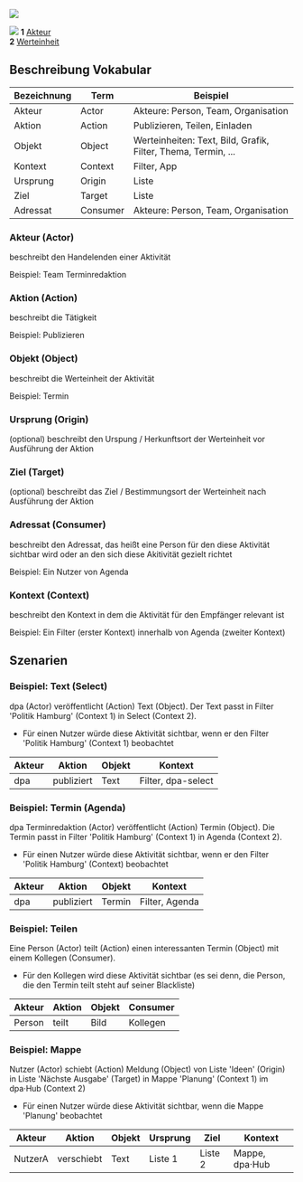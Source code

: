 ![](GrammatikVokabular.png)

![](Spezifikation.png)
**1** [Akteur](../../Akteure/)  
**2** [Werteinheit](../../Werteinheiten/)  

## Beschreibung Vokabular

Bezeichnung | Term | Beispiel
---|---|---
Akteur    | Actor    | Akteure: Person, Team, Organisation
Aktion    | Action   | Publizieren, Teilen, Einladen
Objekt    | Object   | Werteinheiten: Text, Bild, Grafik, Filter, Thema, Termin, ...
Kontext   | Context  | Filter, App
Ursprung  | Origin   | Liste
Ziel      | Target   | Liste
Adressat  | Consumer | Akteure: Person, Team, Organisation

### Akteur (Actor)

beschreibt den Handelenden einer Aktivität

Beispiel: Team Terminredaktion

### Aktion (Action)

beschreibt die Tätigkeit

Beispiel: Publizieren

### Objekt (Object)

beschreibt die Werteinheit der Aktivität

Beispiel: Termin

### Ursprung (Origin)

(optional) beschreibt den Urspung / Herkunftsort der Werteinheit vor Ausführung der Aktion

### Ziel (Target)

(optional) beschreibt das Ziel / Bestimmungsort der Werteinheit nach Ausführung der Aktion

### Adressat (Consumer)

beschreibt den Adressat, das heißt eine Person für den diese Aktivität sichtbar wird oder an den sich diese Akitivität gezielt richtet

Beispiel: Ein Nutzer von Agenda

### Kontext (Context)

beschreibt den Kontext in dem die Aktivität für den Empfänger relevant ist

Beispiel: Ein Filter (erster Kontext) innerhalb von Agenda (zweiter Kontext)

## Szenarien

### Beispiel: Text (Select)

dpa (Actor) veröffentlicht (Action) Text (Object). Der Text passt in Filter 'Politik Hamburg' (Context 1) in Select (Context 2).

- Für einen Nutzer würde diese Aktivität sichtbar, wenn er den Filter 'Politik Hamburg' (Context 1) beobachtet

Akteur | Aktion | Objekt | Kontext
---|---|---|---
dpa    | publiziert | Text | Filter, dpa-select

### Beispiel: Termin (Agenda)

dpa Terminredaktion (Actor) veröffentlicht (Action) Termin (Object). Die Termin passt in Filter 'Politik Hamburg' (Context 1) in Agenda (Context 2).

- Für einen Nutzer würde diese Aktivität sichtbar, wenn er den Filter 'Politik Hamburg' (Context) beobachtet

Akteur | Aktion | Objekt | Kontext
---|---|---|---
dpa | publiziert | Termin | Filter, Agenda         

### Beispiel: Teilen

Eine Person (Actor) teilt (Action) einen interessanten Termin (Object) mit einem Kollegen (Consumer).

- Für den Kollegen wird diese Aktivität sichtbar (es sei denn, die Person, die den Termin teilt steht auf seiner Blackliste)

Akteur | Aktion | Objekt | Consumer
---|---|---|---
Person | teilt | Bild | Kollegen

### Beispiel: Mappe
Nutzer (Actor) schiebt (Action) Meldung (Object) von Liste 'Ideen' (Origin) in Liste 'Nächste Ausgabe' (Target) in Mappe 'Planung' (Context 1) im dpa·Hub (Context 2)

- Für einen Nutzer würde diese Aktivität sichtbar, wenn die Mappe 'Planung' beobachtet

Akteur | Aktion | Objekt | Ursprung | Ziel | Kontext
---|---|---|---|---|---
NutzerA | verschiebt | Text | Liste 1 | Liste 2 | Mappe, dpa·Hub
